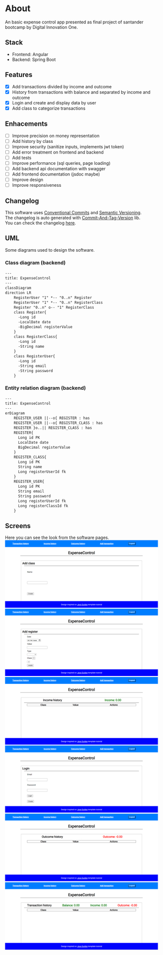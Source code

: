 # About
An basic expense control app presented as final project of santander bootcamp by Digital Innovation One.
## Stack
- Frontend: Angular
- Backend: Spring Boot
## Features
- [x] Add transactions divided by income and outcome
- [x] History from transactions with balance and separated by income and outcome
- [x] Login and create and display data by user
- [x] Add class to categorize transactions
## Enhacements
- [ ] Improve precision on money representation
- [ ] Add history by class
- [ ] Improve security (sanitize inputs, implements jwt token)
- [ ] Add error treatment on frontend and backend
- [ ] Add tests
- [ ] Improve performance (sql queries, page loading)
- [ ] Add backend api documentation with swagger
- [ ] Add frontend documentation (jsdoc maybe)
- [ ] Improve design
- [ ] Improve responsiveness
## Changelog
This software uses [Conventional Commits](https://www.conventionalcommits.org/) and [Semantic Versioning](https://semver.org/).\
The changelog is auto generated with [Commit-And-Tag-Version](https://www.npmjs.com/package/commit-and-tag-version) lib.\
You can check the changelog [here](https://github.com/denisoncorbal/projeto-final-santander-bootcamp/blob/main/CHANGELOG.md).
## UML
Some diagrams used to design the software.
### Class diagram (backend)
``` mermaid
---
title: ExpenseControl
---
classDiagram
direction LR
    RegisterUser "1" *-- "0..n" Register
    RegisterUser "1" *-- "0..n" RegisterClass
    Register "0..n" o-- "1" RegisterClass
    class Register{
      -Long id
      -LocalDate date
      -BigDecimal registerValue
    }
    class RegisterClass{
      -Long id
      -String name
    }
    class RegisterUser{
      -Long id
      -String email
      -String password
    }
```
### Entity relation diagram (backend)
``` mermaid
---
title: ExpenseControl
---
erDiagram
    REGISTER_USER ||--o{ REGISTER : has
    REGISTER_USER ||--o{ REGISTER_CLASS : has
    REGISTER }o..|| REGISTER_CLASS : has
    REGISTER{
      Long id PK
      LocalDate date
      BigDecimal registerValue
    }
    REGISTER_CLASS{
      Long id PK
      String name
      Long registerUserId fk
    }
    REGISTER_USER{
      Long id PK
      String email
      String password
      Long registerUserId fk
      Long registerClassId fk
    }
```
## Screens
Here you can see the look from the software pages.\
![add-class](https://github.com/denisoncorbal/projeto-final-santander-bootcamp/blob/main/frontend/.screens/add-class.png)
![add-transaction](https://github.com/denisoncorbal/projeto-final-santander-bootcamp/blob/main/frontend/.screens/add-transaction.png)
![income-history](https://github.com/denisoncorbal/projeto-final-santander-bootcamp/blob/main/frontend/.screens/income-history.png)
![login](https://github.com/denisoncorbal/projeto-final-santander-bootcamp/blob/main/frontend/.screens/login.png)
![outcome-history](https://github.com/denisoncorbal/projeto-final-santander-bootcamp/blob/main/frontend/.screens/outcome-history.png)
![transaction-history](https://github.com/denisoncorbal/projeto-final-santander-bootcamp/blob/main/frontend/.screens/transaction-history.png)
